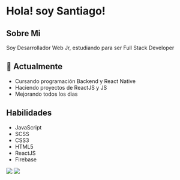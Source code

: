 
# Hola! soy Santiago!

## Sobre Mi

Soy Desarrollador Web Jr, estudiando para ser Full Stack Developer

## 🌱 Actualmente 

- Cursando programación Backend y React Native
- Haciendo proyectos de ReactJS y JS
- Mejorando todos los dias

## Habilidades 

- JavaScript
- SCSS
- CSS3
- HTML5
- ReactJS
- Firebase



![](https://github-readme-streak-stats.herokuapp.com/?user=switchinhg&theme=dark&hide_border=false)
![](https://github-readme-stats.vercel.app/api/top-langs/?username=switchinhg&theme=dark&hide_border=false&include_all_commits=false&count_private=false&layout=compact)
